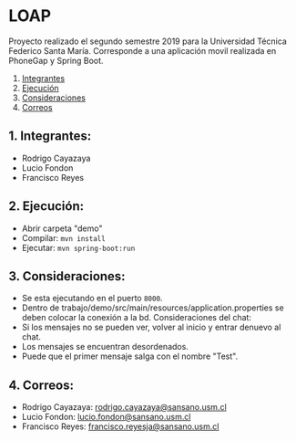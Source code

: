 # LOAP

Proyecto realizado el segundo semestre 2019 para la Universidad Técnica Federico Santa María. Corresponde a una aplicación movil realizada en PhoneGap y Spring Boot.

1. [Integrantes](#integrant)
2. [Ejecución](#comand)
3. [Consideraciones](#consider)
4. [Correos](#contact)

<a name="integrant"></a>
## 1. Integrantes:
- Rodrigo Cayazaya
- Lucio Fondon
- Francisco Reyes

<a name="comand"></a>
## 2. Ejecución:
- Abrir carpeta "demo"
- Compilar: `mvn install`
- Ejecutar: `mvn spring-boot:run`

<a name="consider"></a>
## 3. Consideraciones:
- Se esta ejecutando en el puerto `8000`.
- Dentro de trabajo/demo/src/main/resources/application.properties se deben colocar la conexión a la bd.
Consideraciones del chat:
- Si los mensajes no se pueden ver, volver al inicio y entrar denuevo al chat.
- Los mensajes se encuentran desordenados.
- Puede que el primer mensaje salga con el nombre "Test".

<a name="contact"></a>
## 4. Correos:
- Rodrigo Cayazaya: rodrigo.cayazaya@sansano.usm.cl
- Lucio Fondon: lucio.fondon@sansano.usm.cl
- Francisco Reyes: francisco.reyesja@sansano.usm.cl
